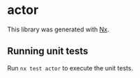 # actor

This library was generated with [Nx](https://nx.dev).

## Running unit tests

Run `nx test actor` to execute the unit tests.
